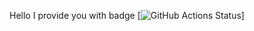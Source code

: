 
Hello I provide you with badge
[![GitHub Actions Status](https://github.com/bhos-qa/l2-github-actions-Dr4ks/actions/workflows/blank.yml/badge.svg?branch=feature/lab2)]
